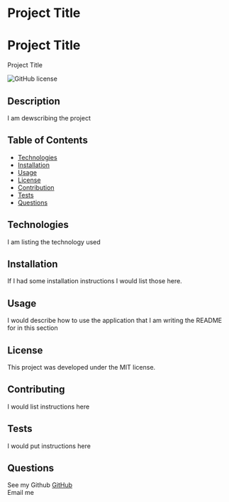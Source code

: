 # Project Title

#  Project Title
Project Title

 ![GitHub license](https://img.shields.io/badge/license-MIT-blue.svg)

##  Description
I am dewscribing the project

##  Table of Contents
* [Technologies](#technologies)
* [Installation](#installation)
* [Usage](#usage)
* [License](#license)
* [Contribution](#contributing)
* [Tests](#tests)
* [Questions](#questions)
  
## Technologies
I am listing the technology used


## Installation
If I had some installation instructions I would list those here. 

## Usage
I would describe how to use the application that I am writing the README for in this section

## License
This project was developed under the MIT license.

## Contributing
I would list instructions here

## Tests
I would put instructions here

## Questions  
See my Github [GitHub](https://www.github.com/username)  
Email me  <emailaddress >
